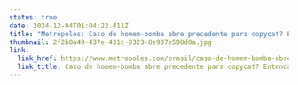 ```yaml
---
status: true
date: 2024-12-04T01:04:22.411Z
title: "Metrópoles: Caso de homem-bomba abre precedente para copycat? Entenda"
thumbnail: 2f2b8a49-437e-431c-9323-8e937e598d0a.jpg
link:
  link_href: https://www.metropoles.com/brasil/caso-de-homem-bomba-abre-precedente-para-copycat-entenda
  link_title: Caso de homem-bomba abre precedente para copycat? Entenda
---
```


